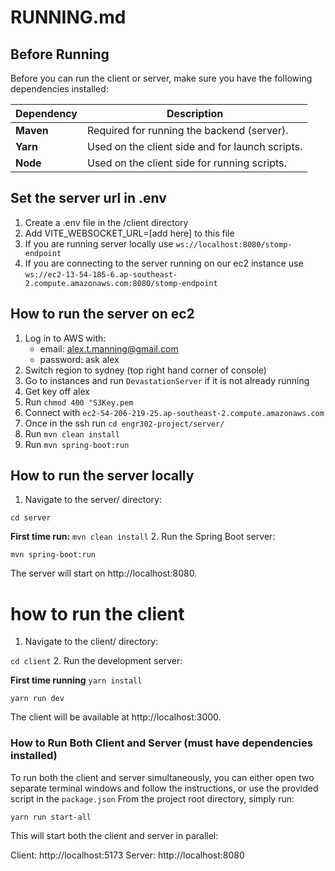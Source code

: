 # RUNNING.md

## Before Running

Before you can run the client or server, make sure you have the following dependencies installed:

| Dependency | Description                                     |
|------------|-------------------------------------------------|
| **Maven**  | Required for running the backend (server).      |
| **Yarn**   | Used on the client side and for launch scripts. |
| **Node**   | Used on the client side for running scripts.    |

## Set the server url in .env
1. Create a .env file in the /client directory
2. Add VITE_WEBSOCKET_URL=[add here] to this file
3. If you are running server locally use `ws://localhost:8080/stomp-endpoint`
4. If you are connecting to the server running on our ec2 instance use `ws://ec2-13-54-185-6.ap-southeast-2.compute.amazonaws.com:8080/stomp-endpoint`
## How to run the server on ec2
1. Log in to AWS with:
   - email: alex.t.manning@gmail.com
   - password: ask alex
2. Switch region to sydney (top right hand corner of console)
2. Go to instances and run `DevastationServer` if it is not already running
3. Get key off alex
4. Run `chmod 400 "S3Key.pem`
5. Connect with `ec2-54-206-219-25.ap-southeast-2.compute.amazonaws.com`
6. Once in the ssh run `cd engr302-project/server/`
7. Run `mvn clean install`
8. Run `mvn spring-boot:run`

## How to run the server locally 
1. Navigate to the server/ directory:

```cd server```

**First time run:** `mvn clean install`
2. Run the Spring Boot server:

```mvn spring-boot:run```

The server will start on http://localhost:8080.

# how to run the client
1. Navigate to the client/ directory:

```cd client```
2. Run the development server:

**First time running** ```yarn install```

```yarn run dev```

The client will be available at http://localhost:3000.

### How to Run Both Client and Server (must have dependencies installed)

To run both the client and server simultaneously, you can either open two separate terminal windows and follow the instructions, or use the provided script in the `package.json`
From the project root directory, simply run:

```yarn run start-all```

This will start both the client and server in parallel:

Client: http://localhost:5173
Server: http://localhost:8080